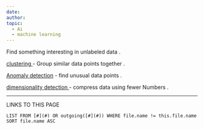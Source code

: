```yaml
---
date: 
author: 
topic:
  - Ai
  - machine learning
---
```

Find something interesting in unlabeled data  . 

[clustering ](clustering%20) - Group similar data points together . 

[Anomaly detection](Anomaly%20detection) - find unusual data points . 

[dimensionality detection ](dimensionality%20detection%20) - compress data using fewer Numbers .

----
LINKS TO THIS PAGE 
```dataview
LIST FROM [#](#) OR outgoing([#](#)) WHERE file.name != this.file.name SORT file.name ASC
```

